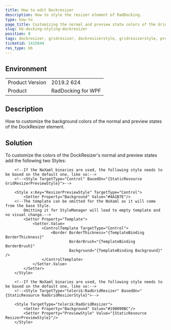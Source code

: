 ```yaml
---
title: How to edit Dockresizer
description: How to style the resizer element of RadDocking.
type: how-to
page_title: Customizing the normal and preview state colors of the GridResizer
slug: kb-docking-styling-dockresizer
position: 0
tags: dockresizer, gridresizer, dockresizerstyle, gridresizerstyle, previewstyle
ticketid: 1415844
res_type: kb
---
```


## Environment
<table>
    <tbody>
	    <tr>
	    	<td>Product Version</td>
	    	<td>2019.2 624</td>
	    </tr>
	    <tr>
	    	<td>Product</td>
	    	<td>RadDocking for WPF</td>
	    </tr>
    </tbody>
</table>

## Description

How to customize the background colors of the normal and preview states of the DockResizer element.

## Solution

To customize the colors of the DockResizer's normal and preview states add the following two Styles: 


```XAML
    <!--If the NoXaml binaries are used, the following style needs to be based on the default one, like so:--> 
    <!--<Style TargetType="Control" BasedOn="{StaticResource GridResizerPreviewStyle}">-->

    <Style x:Key="ResizerPreviewStyle" TargetType="Control">
        <Setter Property="Background" Value="#4A1B7E"/>
	<!--The template can be omitted for the NoXaml as it will come from the base Style.
	    Omitting it for StyleManager will lead to empty template and no visual change.-->
        <Setter Property="Template">
            <Setter.Value>
                <ControlTemplate TargetType="Control">
                    <Border BorderThickness="{TemplateBinding BorderThickness}"
                            BorderBrush="{TemplateBinding BorderBrush}"
                            Background="{TemplateBinding Background}" />
                </ControlTemplate>
            </Setter.Value>
        </Setter>
    </Style>

    <!--If the NoXaml binaries are used, the following style needs to be based on the default one, like so:--> 
    <!--<Style TargetType="telerik:RadGridResizer" BasedOn="{StaticResource RadGridResizerStyle}">-->

    <Style TargetType="telerik:RadGridResizer">
        <Setter Property="Background" Value="#190099BC"/>
        <Setter Property="PreviewStyle" Value="{StaticResource ResizerPreviewStyle}"/>
    </Style>
```
